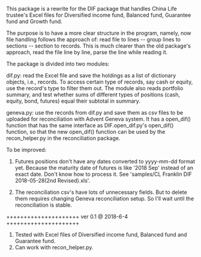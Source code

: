 ﻿This package is a rewrite for the DIF package that handles China Life trustee's Excel files for Diversified income fund, Balanced fund, Guarantee fund and Growth fund.

The purpose is to have a more clear structure in the program, namely, now file handling follows the approach of: read file to lines -- group lines to sections -- section to records. This is much clearer than the old package's approach, read the file line by line, parse the line while reading it.

The package is divided into two modules:

dif.py: read the Excel file and save the holdings as a list of dictionary objects, i.e., records. To access certain type of records, say cash or equity, use the record's type to filter them out. The module also reads portfolio summary, and test whether sums of different types of positions (cash, equity, bond, futures) equal their subtotal in summary.

geneva.py: use the records from dif.py and save them as csv files to be uploaded for reconciliation with Advent Geneva system. It has a open_dif() function that has the same interface as DIF.open_dif.py's open_dif() function, so that the new open_dif() function can be used by the recon_helper.py in the reconciliation package.


To be improved:

1. Futures positions don't have any dates converted to yyyy-mm-dd format yet. Because the maturity date of futures is like '2018 Sep' instead of an exact date. Don't know how to process it. See 'samples/CL Franklin DIF 2018-05-28(2nd Revised).xls'.

2. The reconciliation csv's have lots of unnecessary fields. But to delete them requires changing Geneva reconciliation setup. So I'll wait until the reconciliation is stable.



+++++++++++++++++++++
ver 0.1 @ 2018-6-4
+++++++++++++++++++++
1. Tested with Excel files of Diversified income fund, Balanced fund and Guarantee fund.
2. Can work with recon_helper.py.
